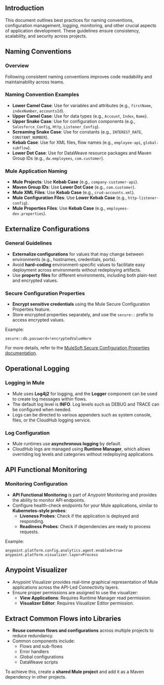 
## Introduction

This document outlines best practices for naming conventions, configuration management, logging, monitoring, and other crucial aspects of application development. These guidelines ensure consistency, scalability, and security across projects.

## Naming Conventions

### Overview

Following consistent naming conventions improves code readability and maintainability across teams.

### Naming Convention Examples

- **Lower Camel Case**: Use for variables and attributes (e.g., `firstName`, `indexNumber`, `accountsId`).
- **Upper Camel Case**: Use for data types (e.g., `Account`, `Index`, `Name`).
- **Upper Snake Case**: Use for configuration components (e.g., `Salesforce_Config`, `Http_Listener_Config`).
- **Screaming Snake Case**: Use for constants (e.g., `INTEREST_RATE`, `CONSTANT_NUMBER`).
- **Kebab Case**: Use for XML files, flow names (e.g., `employee-api`, `global-subflow`).
- **Lower Dot Case**: Use for DataWeave resource packages and Maven Group IDs (e.g., `dw.employees`, `com.customer`).

### Mule Application Naming

- **Mule Projects**: Use **Kebab Case** (e.g., `company-customer-api`).
- **Maven Group IDs**: Use **Lower Dot Case** (e.g., `com.customer`).
- **Mule XML Files**: Use **Kebab Case** (e.g., `crud-accounts.xml`).
- **Mule Configuration Files**: Use **Lower Kebab Case** (e.g., `http-listener-config`).
- **Mule Properties Files**: Use **Kebab Case** (e.g., `employees-dev.properties`).

## Externalize Configurations

### General Guidelines
- **Externalize configurations** for values that may change between environments (e.g., hostnames, credentials, ports).
- Avoid **hard-coding** environment-specific values to facilitate easy deployment across environments without redeploying artifacts.
- Use **property files** for different environments, including both plain-text and encrypted values.

### Secure Configuration Properties
- **Encrypt sensitive credentials** using the Mule Secure Configuration Properties feature.
- Store encrypted properties separately, and use the `secure::` prefix to access encrypted values.

Example:
```properties
secure::db.password=!encryptedValueHere
```

For more details, refer to the [MuleSoft Secure Configuration Properties documentation](https://docs.mulesoft.com/mule-runtime/latest/secure-configuration-properties).

## Operational Logging

### Logging in Mule

- Mule uses **Log4j2** for logging, and the **Logger** component can be used to create log messages within flows.
- The default log level is **INFO**. Log levels such as DEBUG and TRACE can be configured when needed.
- Logs can be directed to various appenders such as system console, files, or the CloudHub logging service.

### Log Configuration
- Mule runtimes use **asynchronous logging** by default.
- CloudHub logs are managed using **Runtime Manager**, which allows overriding log levels and categories without redeploying applications.

## API Functional Monitoring

### Monitoring Configuration
- **API Functional Monitoring** is part of Anypoint Monitoring and provides the ability to monitor API endpoints.
- Configure health-check endpoints for your Mule applications, similar to **Kubernetes-style probes**:
  - **Liveness Probes**: Check if the application is deployed and responding.
  - **Readiness Probes**: Check if dependencies are ready to process requests.

Example:
```properties
anypoint.platform.config.analytics.agent.enabled=true
anypoint.platform.visualizer.layer=Process
```

## Anypoint Visualizer

- Anypoint Visualizer provides real-time graphical representation of Mule applications across the API-Led Connectivity layers.
- Ensure proper permissions are assigned to use the visualizer:
  - **View Applications**: Requires Runtime Manager read permission.
  - **Visualizer Editor**: Requires Visualizer Editor permission.

## Extract Common Flows into Libraries

- **Reuse common flows and configurations** across multiple projects to reduce redundancy.
- Common components include:
  - Flows and sub-flows
  - Error handlers
  - Global configurations
  - DataWeave scripts

To achieve this, create a **shared Mule project** and add it as a Maven dependency in other projects.
